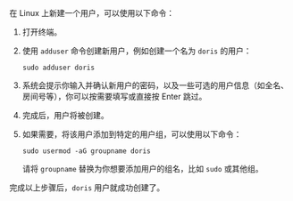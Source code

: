 在 Linux 上新建一个用户，可以使用以下命令：

1. 打开终端。

2. 使用 `adduser` 命令创建新用户，例如创建一个名为 `doris` 的用户：

   ```
   sudo adduser doris
   ```

3. 系统会提示你输入并确认新用户的密码，以及一些可选的用户信息（如全名、房间号等），你可以按需要填写或直接按 Enter 跳过。

4. 完成后，用户将被创建。

5. 如果需要，将该用户添加到特定的用户组，可以使用以下命令：

   ```
   sudo usermod -aG groupname doris
   ```

   请将 `groupname` 替换为你想要添加用户的组名，比如 `sudo` 或其他组。

完成以上步骤后，`doris` 用户就成功创建了。